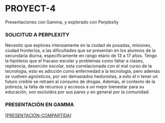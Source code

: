 # PROYECT-4
Presentaciones con Gamma, y explorado con Perplexity
### SOLICITUD A PERPLEXITY
Necesito que explores intensamente en la ciudad de posadas, misiones, ciudad fronteriza, a las dificultades que se presentan en los alumnos de la secundaria diurna, específicamente en rango etario de 13 a 17 años. Tengo la hipótesis que el fracaso escolar y problemas como faltar a clases, repitencia, deserción escolar, esta correlacionada con el mal curso de la tecnología, esto es adicción como enfermedad a la tecnología, pero además se vuelven agnósticos, por ser demasiados hedonistas, a esto el n tener un futuro creíble se retraen al consumo de drogas. Además, el contexto de la pobreza, la falta de recursos y accesos a un mejor bienestar para su educación, son excluidos por sus pares y en general por la comunidad.
### PRESENTACIÓN EN GAMMA
[[PRESENTACIÓN-COMPARTIDA](https://gamma.app/docs/Dificultades-Educativas-en-Estudiantes-Secundarios-de-Posadas-Mis-627dcxkwhbu7o62)]
